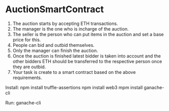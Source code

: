 # AuctionSmartContract

1. The auction starts by accepting ETH transactions. 
2. The manager is the one who is incharge of the auction. 
3. The seller is the person who can put items in the auction 
and set a base price for this. 
4. People can bid and outbid themselves. 
5. Only the manager can finish the auction. 
6. Once the auction is finished latest bidder is taken into 
account and the other bidders ETH should be transferred 
to the respective person once they are outbid. 
7. Your task is create to a smart contract based on the above 
requirements. 

Install:
npm install truffle-assertions
npm install web3
mpm install ganache-cli

Run:
ganache-cli
